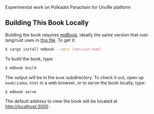 Experimental work on Polkadot Parachain for UnoRe platform


## Building This Book Locally

Building the book requires [mdBook], ideally the same version that
rust-lang/rust uses in [this file][rust-mdbook]. To get it:

[mdBook]: https://github.com/rust-lang-nursery/mdBook
[rust-mdbook]: https://github.com/rust-lang/rust/blob/master/src/tools/rustbook/Cargo.toml

```bash
$ cargo install mdbook --vers [version-num]
```
To build the book, type:

```bash
$ mdbook build
```

The output will be in the `book` subdirectory. To check it out, open up `book/index.html` in
a web browser, or to serve the book locally, type:

```bash
$ mdbook serve
```

The default address to view the book will be located at [http://localhost:3000](http://localhost:3000) .
